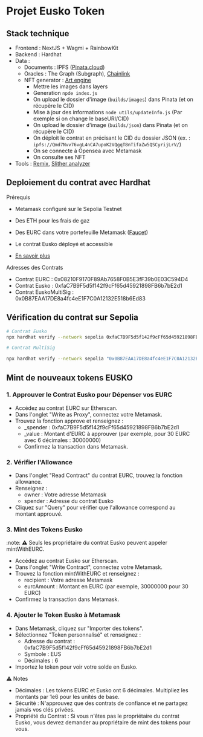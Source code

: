 # Projet Eusko Token

## Stack technique

- Frontend : NextJS + Wagmi + RainbowKit
- Backend : Hardhat
- Data :
  - Documents : IPFS ([Pinata.cloud](https://pinata.cloud/))
  - Oracles : The Graph (Subgraph), [Chainlink](https://dev.chain.link/faucet)
  - NFT generator : [Art engine](https://github.com/nftchef/art-engine)
    - Mettre les images dans layers
    - Generation `npde index.js`
    - On upload le dossier d'image (`builds/images`) dans Pinata (et on récupère le CID)
    - Mise à jour des informations `node utils/updateInfo.js` (Par exemple si on change le baseURI/CID)
    - On upload le dossier d'image (`builds/json`) dans Pinata (et on récupère le CID)
    - On déploit le contrat en précisant le CID du dossier JSON (ex. : `ipfs://Qmd7Nvv76vgL4nCA7upoK2VQgqT8nTifaZw5QSCyrijLrV/`)
    - On se connecte à Opensea avec Metamask
    - On consulte ses NFT
- Tools : [Remix](https://remix.ethereum.org/), [Slither analyzer](https://github.com/crytic/slither)

## Deploiement du contrat avec Hardhat

Prérequis

- Metamask configuré sur le Sepolia Testnet
- Des ETH pour les frais de gaz
- Des EURC dans votre portefeuille Metamask ([Faucet](https://faucet.circle.com/))
- Le contrat Eusko déployé et accessible

- [En savoir plus](backend/README.md)

Adresses des Contrats

- Contrat EURC : 0x08210F9170F89Ab7658F0B5E3fF39b0E03C594D4
- Contrat Eusko : 0xfaC7B9F5d5f142f9cFf65d45921898FB6b7bE2d1
- Contrat EuskoMultiSig : 0x0B87EAA17DE8a4fc4eE1F7C0A12132E518b6Ed83

## Vérification du contrat sur Sepolia

```bash
# Contrat Eusko
npx hardhat verify --network sepolia 0xfaC7B9F5d5f142f9cFf65d45921898FB6b7bE2d1 "0x08210F9170F89Ab7658F0B5E3fF39b0E03C594D4"

# Contrat MultiSig

npx hardhat verify --network sepolia "0x0B87EAA17DE8a4fc4eE1F7C0A12132E518b6Ed83" --constructor-args arguments.js
```

## Mint de nouveaux tokens EUSKO

### 1. Approuver le Contrat Eusko pour Dépenser vos EURC

- Accédez au contrat EURC sur Etherscan.
- Dans l'onglet "Write as Proxy", connectez votre Metamask.
- Trouvez la fonction approve et renseignez :
  - \_spender : 0xfaC7B9F5d5f142f9cFf65d45921898FB6b7bE2d1
  - \_value : Montant d'EURC à approuver (par exemple, pour 30 EURC avec 6 décimales : 30000000)
  - Confirmez la transaction dans Metamask.

### 2. Vérifier l'Allowance

- Dans l'onglet "Read Contract" du contrat EURC, trouvez la fonction allowance.
- Renseignez :
  - owner : Votre adresse Metamask
  - spender : Adresse du contrat Eusko
- Cliquez sur "Query" pour vérifier que l'allowance correspond au montant approuvé.

### 3. Mint des Tokens Eusko

:note: :warning: Seuls les propriétaire du contrat Eusko peuvent appeler mintWithEURC.

- Accédez au contrat Eusko sur Etherscan.
- Dans l'onglet "Write Contract", connectez votre Metamask.
- Trouvez la fonction mintWithEURC et renseignez :
  - recipient : Votre adresse Metamask
  - eurcAmount : Montant en EURC (par exemple, 30000000 pour 30 EURC)
- Confirmez la transaction dans Metamask.

### 4. Ajouter le Token Eusko à Metamask

- Dans Metamask, cliquez sur "Importer des tokens".
- Sélectionnez "Token personnalisé" et renseignez :
  - Adresse du contrat : 0xfaC7B9F5d5f142f9cFf65d45921898FB6b7bE2d1
  - Symbole : EUS
  - Décimales : 6
- Importez le token pour voir votre solde en Eusko.

:warning: Notes

- Décimales : Les tokens EURC et Eusko ont 6 décimales. Multipliez les montants par 1e6 pour les unités de base.
- Sécurité : N'approuvez que des contrats de confiance et ne partagez jamais vos clés privées.
- Propriété du Contrat : Si vous n'êtes pas le propriétaire du contrat Eusko, vous devrez demander au propriétaire de mint des tokens pour vous.
